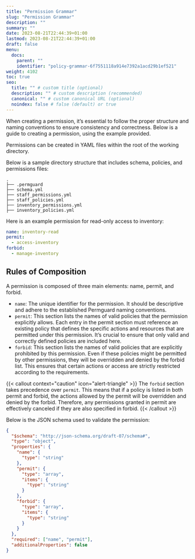 ```yaml
---
title: "Permission Grammar"
slug: "Permission Grammar"
description: ""
summary: ""
date: 2023-08-21T22:44:39+01:00
lastmod: 2023-08-21T22:44:39+01:00
draft: false
menu:
  docs:
    parent: ""
    identifier: "policy-grammar-6f7551118a914e7392a1acd29b1ef521"
weight: 4102
toc: true
seo:
  title: "" # custom title (optional)
  description: "" # custom description (recommended)
  canonical: "" # custom canonical URL (optional)
  noindex: false # false (default) or true
---
```


When creating a permission, it’s essential to follow the proper structure and naming conventions to ensure consistency and correctness. Below is a guide to creating a permission, using the example provided.

Permissions can be created in YAML files within the root of the working directory.

Below is a sample directory structure that includes schema, policies, and permissions files:

```plaintext
.
├── .permguard
├── schema.yml
├── staff_permissions.yml
├── staff_policies.yml
├── inventory_permissions.yml
├── inventory_policies.yml
```

Here is an example permission for read-only access to inventory:

```yaml
name: inventory-read
permit:
  - access-inventory
forbid:
  - manage-inventory
```

## Rules of Composition

A permission is composed of three main elements: name, permit, and forbid.

- `name`: The unique identifier for the permission. It should be descriptive and adhere to the established Permguard naming conventions.
- `permit`: This section lists the names of valid policies that the permission explicitly allows. Each entry in the permit section must reference an existing policy that defines the specific actions and resources that are permitted under this permission. It’s crucial to ensure that only valid and correctly defined policies are included here.
- `forbid`: This section lists the names of valid policies that are explicitly prohibited by this permission. Even if these policies might be permitted by other permissions, they will be overridden and denied by the forbid list. This ensures that certain actions or access are strictly restricted according to the requirements.

{{< callout context="caution" icon="alert-triangle" >}}
The `forbid` section takes precedence over `permit`. This means that if a policy is listed in both permit and forbid, the actions allowed by the permit will be overridden and denied by the forbid. Therefore, any permissions granted in permit are effectively canceled if they are also specified in forbid.
{{< /callout >}}

Below is the JSON schema used to validate the permission:

```json
{
  "$schema": "http://json-schema.org/draft-07/schema#",
  "type": "object",
  "properties": {
    "name": {
      "type": "string"
    },
    "permit": {
      "type": "array",
      "items": {
        "type": "string"
      }
    },
    "forbid": {
      "type": "array",
      "items": {
        "type": "string"
      }
    }
  },
  "required": ["name", "permit"],
  "additionalProperties": false
}
```
